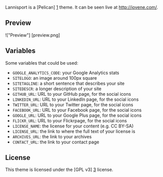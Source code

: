 Lannisport is a [Pelican] [1] theme. It can be seen live at http://iovene.com/.

## Preview
!["Preview"] [preview.png]

## Variables

Some variables that could be used:

 *  `GOOGLE_ANALYTICS_CODE`: your Google Analytics stats
 *  `SITELOGO`: an image around 100px square
 *  `SITETAGLINE`: a short sentence that describes your site
 *  `SITEDESCR`: a longer description of your site
 *  `GITHUB_URL`: URL to your GitHub page, for the social icons
 *  `LINKEDIN_URL`: URL to your LinkedIn page, for the social icons
 *  `TWITTER_URL`: URL to your Twitter page, for the social icons
 *  `FACEBOOK_URL`: URL to your Facebook page, for the social icons
 *  `GOOGLE_URL`: URL to your Google Plus page, for the social icons
 *  `FLICKR_URL`: URL to your Flickrpage, for the social icons
 *  `LICENSE_NAME`: the license for your content (e.g. CC BY-SA)
 *  `LICENSE_URL`: the link to where the full text of your license is
 *  `ARCHIVES_URL`: the link to your archives
 *  `CONTACT_URL`: the link to your contact page

## License

This theme is licensed under the [GPL v3] [3] license.

  [1]: https://github.com/getpelican/pelican/ "Pelican"
  [3]: https://raw.github.com/siovene/lannisport/master/LICENSE
